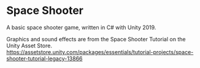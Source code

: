# Space Shooter

A basic space shooter game, written in C# with Unity 2019.

Graphics and sound effects are from the Space Shooter Tutorial on the Unity Asset Store.
https://assetstore.unity.com/packages/essentials/tutorial-projects/space-shooter-tutorial-legacy-13866
